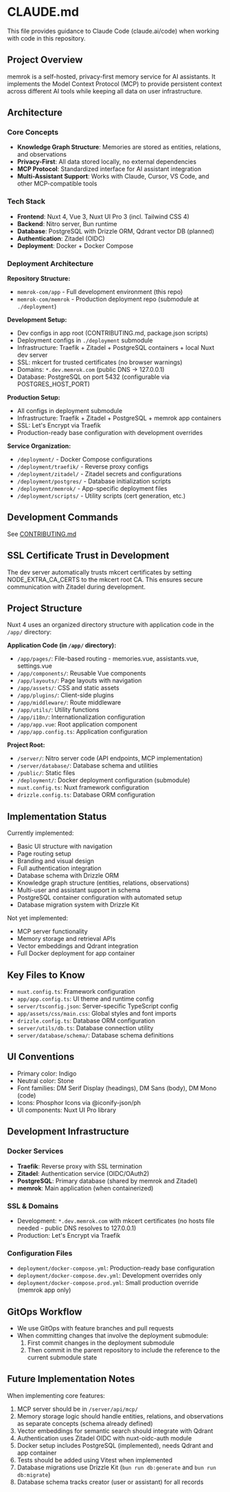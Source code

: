# CLAUDE.md

This file provides guidance to Claude Code (claude.ai/code) when working with code in this repository.

## Project Overview

memrok is a self-hosted, privacy-first memory service for AI assistants. It implements the Model Context Protocol (MCP) to provide persistent context across different AI tools while keeping all data on user infrastructure.

## Architecture

### Core Concepts
- **Knowledge Graph Structure**: Memories are stored as entities, relations, and observations
- **Privacy-First**: All data stored locally, no external dependencies
- **MCP Protocol**: Standardized interface for AI assistant integration
- **Multi-Assistant Support**: Works with Claude, Cursor, VS Code, and other MCP-compatible tools

### Tech Stack
- **Frontend**: Nuxt 4, Vue 3, Nuxt UI Pro 3 (incl. Tailwind CSS 4)
- **Backend**: Nitro server, Bun runtime
- **Database**: PostgreSQL with Drizzle ORM, Qdrant vector DB (planned)
- **Authentication**: Zitadel (OIDC)
- **Deployment**: Docker + Docker Compose

### Deployment Architecture

**Repository Structure:**
- `memrok-com/app` - Full development environment (this repo)
- `memrok-com/memrok` - Production deployment repo (submodule at `./deployment`)

**Development Setup:**
- Dev configs in app root (CONTRIBUTING.md, package.json scripts)
- Deployment configs in `./deployment` submodule
- Infrastructure: Traefik + Zitadel + PostgreSQL containers + local Nuxt dev server
- SSL: mkcert for trusted certificates (no browser warnings)
- Domains: `*.dev.memrok.com` (public DNS → 127.0.0.1)
- Database: PostgreSQL on port 5432 (configurable via POSTGRES_HOST_PORT)

**Production Setup:**
- All configs in deployment submodule
- Infrastructure: Traefik + Zitadel + PostgreSQL + memrok app containers  
- SSL: Let's Encrypt via Traefik
- Production-ready base configuration with development overrides

**Service Organization:**
- `/deployment/` - Docker Compose configurations
- `/deployment/traefik/` - Reverse proxy configs
- `/deployment/zitadel/` - Zitadel secrets and configurations
- `/deployment/postgres/` - Database initialization scripts
- `/deployment/memrok/` - App-specific deployment files
- `/deployment/scripts/` - Utility scripts (cert generation, etc.)

## Development Commands
See [CONTRIBUTING.md](/CONTRIBUTING.md)

## SSL Certificate Trust in Development
The dev server automatically trusts mkcert certificates by setting NODE_EXTRA_CA_CERTS to the mkcert root CA. This ensures secure communication with Zitadel during development.

## Project Structure

Nuxt 4 uses an organized directory structure with application code in the `/app/` directory:

**Application Code (in `/app/` directory):**
- `/app/pages/`: File-based routing - memories.vue, assistants.vue, settings.vue
- `/app/components/`: Reusable Vue components
- `/app/layouts/`: Page layouts with navigation
- `/app/assets/`: CSS and static assets
- `/app/plugins/`: Client-side plugins
- `/app/middleware/`: Route middleware
- `/app/utils/`: Utility functions
- `/app/i18n/`: Internationalization configuration
- `/app/app.vue`: Root application component
- `/app/app.config.ts`: Application configuration

**Project Root:**
- `/server/`: Nitro server code (API endpoints, MCP implementation)
- `/server/database/`: Database schema and utilities
- `/public/`: Static files
- `/deployment/`: Docker deployment configuration (submodule)
- `nuxt.config.ts`: Nuxt framework configuration
- `drizzle.config.ts`: Database ORM configuration

## Implementation Status

Currently implemented:
- Basic UI structure with navigation
- Page routing setup
- Branding and visual design
- Full authentication integration
- Database schema with Drizzle ORM
- Knowledge graph structure (entities, relations, observations)
- Multi-user and assistant support in schema
- PostgreSQL container configuration with automated setup
- Database migration system with Drizzle Kit

Not yet implemented:
- MCP server functionality
- Memory storage and retrieval APIs
- Vector embeddings and Qdrant integration
- Full Docker deployment for app container

## Key Files to Know

- `nuxt.config.ts`: Framework configuration
- `app/app.config.ts`: UI theme and runtime config
- `server/tsconfig.json`: Server-specific TypeScript config
- `app/assets/css/main.css`: Global styles and font imports
- `drizzle.config.ts`: Database ORM configuration
- `server/utils/db.ts`: Database connection utility
- `server/database/schema/`: Database schema definitions

## UI Conventions

- Primary color: Indigo
- Neutral color: Stone
- Font families: DM Serif Display (headings), DM Sans (body), DM Mono (code)
- Icons: Phosphor Icons via @iconify-json/ph
- UI components: Nuxt UI Pro library

## Development Infrastructure

### Docker Services
- **Traefik**: Reverse proxy with SSL termination
- **Zitadel**: Authentication service (OIDC/OAuth2)
- **PostgreSQL**: Primary database (shared by memrok and Zitadel)
- **memrok**: Main application (when containerized)

### SSL & Domains
- Development: `*.dev.memrok.com` with mkcert certificates (no hosts file needed - public DNS resolves to 127.0.0.1)
- Production: Let's Encrypt via Traefik 

### Configuration Files
- `deployment/docker-compose.yml`: Production-ready base configuration
- `deployment/docker-compose.dev.yml`: Development overrides only
- `deployment/docker-compose.prod.yml`: Small production override (memrok app only)

## GitOps Workflow

- We use GitOps with feature branches and pull requests
- When committing changes that involve the deployment submodule:
  1. First commit changes in the deployment submodule
  2. Then commit in the parent repository to include the reference to the current submodule state

## Future Implementation Notes

When implementing core features:
1. MCP server should be in `/server/api/mcp/`
2. Memory storage logic should handle entities, relations, and observations as separate concepts (schema already defined)
3. Vector embeddings for semantic search should integrate with Qdrant
4. Authentication uses Zitadel OIDC with nuxt-oidc-auth module
5. Docker setup includes PostgreSQL (implemented), needs Qdrant and app container
6. Tests should be added using Vitest when implemented
7. Database migrations use Drizzle Kit (`bun run db:generate` and `bun run db:migrate`)
8. Database schema tracks creator (user or assistant) for all records